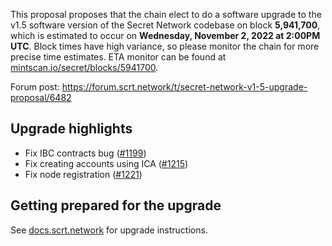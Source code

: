 This proposal proposes that the chain elect to do a software upgrade to the v1.5 software version of the Secret Network codebase on block **5,941,700**, which is estimated to occur on **Wednesday, November 2, 2022 at 2:00PM UTC**. Block times have high variance, so please monitor the chain for more precise time estimates. ETA monitor can be found at [mintscan.io/secret/blocks/5941700](https://www.mintscan.io/secret/blocks/5941700).

Forum post: https://forum.scrt.network/t/secret-network-v1-5-upgrade-proposal/6482

## Upgrade highlights

- Fix IBC contracts bug ([#1199](https://github.com/scrtlabs/SecretNetwork/pull/1199))
- Fix creating accounts using ICA ([#1215](https://github.com/scrtlabs/SecretNetwork/pull/1215))
- Fix node registration ([#1221](https://github.com/scrtlabs/SecretNetwork/pull/1221))

## Getting prepared for the upgrade

See [docs.scrt.network](https://docs.scrt.network/secret-network-documentation/post-mortems-upgrades/upgrade-instructions/v1.5) for upgrade instructions.
